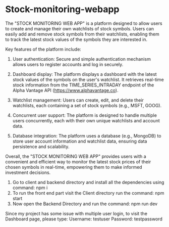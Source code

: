 # Stock-monitoring-webapp
 The "STOCK MONITORING WEB APP" is a platform designed to allow users to create and manage their own watchlists of stock symbols. Users can easily add and remove stock symbols from their watchlists, enabling them to track the latest stock values of the symbols they are interested in.

Key features of the platform include:

1. User authentication: Secure and simple authentication mechanism allows users to register accounts and log in securely.

2. Dashboard display: The platform displays a dashboard with the latest stock values of the symbols on the user's watchlist. It retrieves real-time stock information from the TIME_SERIES_INTRADAY endpoint of the Alpha Vantage API (https://www.alphavantage.co).

3. Watchlist management: Users can create, edit, and delete their watchlists, each containing a set of stock symbols (e.g., MSFT, GOOG).

4. Concurrent user support: The platform is designed to handle multiple users concurrently, each with their own unique watchlists and account data.

5. Database integration: The platform uses a database (e.g., MongoDB) to store user account information and watchlist data, ensuring data persistence and scalability.
   
Overall, the "STOCK MONITORING WEB APP" provides users with a convenient and efficient way to monitor the latest stock prices of their chosen symbols in real-time, empowering them to make informed investment decisions.

1. Go to client and backend directory and install all the dependencies using command: npm i
2. To run the front end part visit the Client directory run the command: npm start
3. Now open the Backend Directory and run the command: npm run dev

Since my project has some issue with multiple user login, to visit the Dashboard page, please type:
Username: testuser
Password: testpassword 
